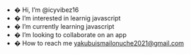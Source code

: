 - � Hi, I’m @icyvibez16
- � I’m interested in learnig javascript
- � I’m currently learning javascript 
- � I’m looking to collaborate on an app
- � How to reach me yakubuismailonuche2021@gmail.com

<!---
icyvibez16/icyvibez16 is a ✨ special ✨ repository because its `README.md` (this file) appears on your GitHub profile.
You can click the Preview link to take a look at your changes.
--->
